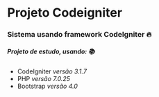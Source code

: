 # Projeto Codeigniter
### Sistema usando framework CodeIgniter  :fire:
##### Projeto de estudo, usando:  :books:
- CodeIgniter *versão 3.1.7*
- PHP *versão 7.0.25*
- Bootstrap *versão 4.0*
